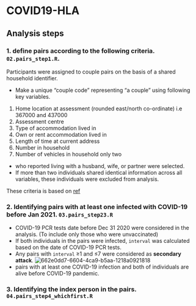# COVID19-HLA

## Analysis steps
### 1. define pairs according to the following criteria. `02.pairs_step1.R`.


Participants were assigned to couple pairs on the basis of a shared household identifier. 
* Make a unique “couple code” representing “a couple” using following key variables.
1) Home location at assessment (rounded east/north co-ordinate)  i.e 367000 and 437000
2) Assessment centre
3) Type of accommodation lived in
4) Own or rent accommodation lived in
5) Length of time at current address
6) Number in household
7) Number of vehicles in household
only two

* who reported living with a husband, wife, or partner were selected.
* If more than two individuals shared identical information across all variables, these individuals were excluded from analysis. 

These criteria is based on [ref](https://www.nature.com/articles/s41467-019-12424-x#Sec12) 

### 2. Identifying pairs with at least one infected with COVID-19 before Jan 2021. `03.pairs_step23.R`

* COVID-19 PCR tests date before Dec 31 2020 were considered in the analysis. (To include only those who were unvaccinated)
* If both individuals in the pairs were infected, `interval` was calculated based on the date of COVID-19 PCR tests.
* Any pairs with `interval` ≥1 and ≤7 were considered as **secondary attack**.
![662e0dd7-6604-4ca9-b5aa-1218a0921818](https://github.com/tomoconaka/COVID19-HLA/assets/48235580/fd4d5062-7994-4916-b1b7-72cfca52b773)
* pairs with at least one COVID-19 infection and both of individuals are alive before COVID-19 pandemic.


### 3. Identifying the index person in the pairs. `04.pairs_step4_whichfirst.R`

